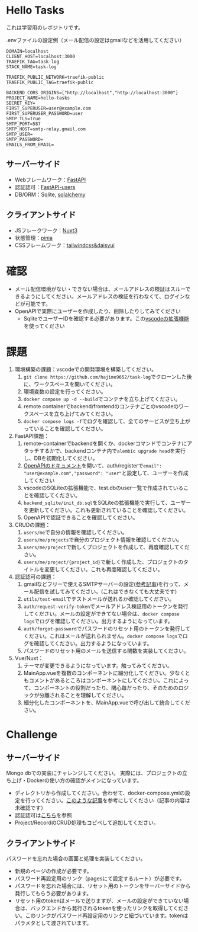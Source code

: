 # Hello Tasks
これは学習用のレポジトリです。

.envファイルの設定例（メール配信の設定はgmailなどを活用してください）
```
DOMAIN=localhost
CLIENT_HOST=localhost:3000
TRAEFIK_TAG=task-log
STACK_NAME=task-log

TRAEFIK_PUBLIC_NETWORK=traefik-public
TRAEFIK_PUBLIC_TAG=traefik-public

BACKEND_CORS_ORIGINS=["http://localhost","http://localhost:3000"]
PROJECT_NAME=hello-tasks
SECRET_KEY=
FIRST_SUPERUSER=user@example.com
FIRST_SUPERUSER_PASSWORD=user
SMTP_TLS=True
SMTP_PORT=587
SMTP_HOST=smtp-relay.gmail.com
SMTP_USER=
SMTP_PASSWORD=
EMAILS_FROM_EMAIL=
```

## サーバーサイド
- Webフレームワーク：[FastAPI](https://fastapi.tiangolo.com/)
- 認証認可：[FastAPI-users](https://fastapi-users.github.io/fastapi-users/10.1/)
- DB/ORM：Sqlite, [sqlalchemy](https://www.sqlalchemy.org/)

## クライアントサイド
- JSフレークワーク：[Nuxt3](https://v3.nuxtjs.org/)
- 状態管理：[pinia](https://pinia.vuejs.org/)
- CSSフレームワーク：[tailwindcss&daisyui](https://tailwindcss.nuxtjs.org/examples/daisyui)

# 確認
- メール配信環境がない・できない場合は、メールアドレスの検証はスルーできるようにしてください。メールアドレスの検証を行わなくて、ログインなどが可能です。
- OpenAPIで実際にユーザーを作成したり、削除したりしてみてください
    - SqliteでユーザーIDを確認する必要があります。この[vscodeの拡張機能](https://qiita.com/ritya/items/098835a96f3fcf7c6661)を使ってください

# 課題
1. 環境構築の課題：vscodeでの開発環境を構築してください。
    1. `git clone https://github.com/hajime9652/task-log`でクローンした後に、ワークスペースを開いてください。
    2. 環境変数の設定を行ってください。
    2. `docker compose up -d --build`でコンテナを立ち上げてください。
    3. remote containerでbackend/frontendのコンテナごとのvscodeのワークスペースを立ち上げてみてください。
    3. `docker compose logs -f`でログを確認して、全てのサービスが立ち上がっていることを確認してください。
2. FastAPI課題：
    1. remote-containerでbackendを開くか、dockerコマンドでコンテナにアタッチするかで、backendコンテナ内で`alembic upgrade head`を実行し、DBを初期化してください。
    1. [OpenAPIのドキュメント](http://api.localhost/docs)を開いて、auth/registerで`email": "user@example.com","password": "user"`と設定して、ユーザーを作成してください
    2. vscodeのSQLiteの拡張機能で、test.dbのuser一覧で作成されていることを確認してください。
    3. `backend_sqlite/init_db.sql`をSQLiteの拡張機能で実行して、ユーザーを更新してください。これも更新されていることを確認してください。
    4. OpenAPIで認証できることを確認してください。
3. CRUDの課題：
    1. `users/me`で自分の情報を確認してください。
    1. `users/me/projects`で自分のプロジェクト情報を確認してください。
    1. `users/me/project`で新しくプロジェクトを作成して、再度確認してください。
    1. `users/me/project/{project_id}`で新しく作成した、プロジェクトのタイトルを変更してください。これも再度確認してください。
4. 認証認可の課題：
    1. gmailなどフリーで使えるSMTPサーバーの設定([参考記事](https://kinsta.com/jp/blog/gmail-smtp-server/))を行って、メール配信を試してみてください。(これはできなくても大丈夫です)
    1. `utils/test-email`でテストメールが送れるか確認してください。
    3. `auth/request-verify-token`でメールアドレス検証用のトークンを発行してください。メールの設定ができてない場合は、`docker compose logs`でログを確認してください。出力するようになっています。
    2. `auth/forgot-password`でパスワードのリセット用のトークンを発行してください。これはメールが送れられません。`docker compose logs`でログを確認してください。出力するようになっています。
    3. パスワードのリセット用のメールを送信する関数を実装してください。
5. Vue/Nuxt：
    1. テーマが変更できるようになっています。触ってみてください。
    2. MainApp.vueを複数のコンポーネントに細分化してください。少なくともコメントがあるところはコンポーネントにしてください。これによって、コンポーネントの役割だったり、関心毎だったり、そのためのロジックが分離されることを理解してください。
    3. 細分化したコンポーネントを、MainApp.vueで呼び出して統合してください。

# Challenge

## サーバーサイド
Mongo dbでの実装にチャレンジしてください。
実際には、プロジェクトの立ち上げ・Dockerの使い方の確認がメインになっています。
- ディレクトリから作成してください。合わせて、docker-compose.ymlの設定を行ってください。[このような記事](https://laid-back-scientist.com/docker-mongo)を参考にしてください（記事の内容は未確認です）
- 認証認可は[こちら](https://github.com/fastapi-users/fastapi-users/tree/master/examples/beanie)を参照
- Project/RecordのCRUD処理もコピペして追加してください。


## クライアントサイド
パスワードを忘れた場合の画面と処理を実装してください。
- 新規のページの作成が必要です。
- パスワード再設定用のリンク（pagesにて設定するルート）が必要です。
- パスワードを忘れた場合には、リセット用のトークンをサーバーサイドから発行してもらう必要があります。
- リセット用のtokenはメールで送りますが、メールの設定ができていない場合は、バックエンドから発行されるtokenを使ったリンクを取得してください。このリンクがパスワード再設定用のリンクと紐づいています。tokenはパラメタとして渡されています。
